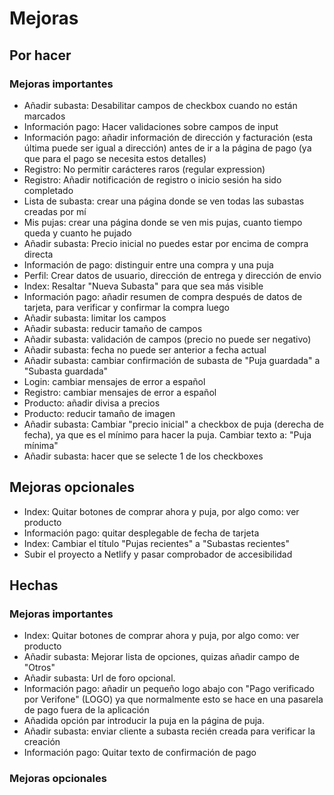 # Mejoras 

## Por hacer

### Mejoras importantes 

- Añadir subasta: Desabilitar campos de checkbox cuando no están marcados
- Información pago: Hacer validaciones sobre campos de input
- Información pago: añadir información de dirección y facturación (esta última puede ser igual a dirección) antes de ir a la página de pago (ya que para el pago se necesita estos detalles)
- Registro: No permitir carácteres raros (regular expression)
- Registro: Añadir notificación de registro o inicio sesión ha sido completado
- Lista de subasta: crear una página donde se ven todas las subastas creadas por mí
- Mis pujas: crear una página donde se ven mis pujas, cuanto tiempo queda y cuanto he pujado
- Añadir subasta: Precio inicial no puedes estar por encima de compra directa
- Información de pago: distinguir entre una compra y una puja
- Perfil: Crear datos de usuario, dirección de entrega y dirección de envio
- Index: Resaltar "Nueva Subasta" para que sea más visible 
- Información pago: añadir resumen de compra después de datos de tarjeta, para verificar y confirmar la compra luego
- Añadir subasta: limitar los campos
- Añadir subasta: reducir tamaño de campos 
- Añadir subasta: validación de campos (precio no puede ser negativo)
- Añadir subasta: fecha no puede ser anterior a fecha actual
- Añadir subasta: cambiar confirmación de subasta de "Puja guardada" a "Subasta guardada"
- Login: cambiar mensajes de error a español
- Registro: cambiar mensajes de error a español
- Producto: añadir divisa a precios
- Producto: reducir tamaño de imagen
- Añadir subasta: Cambiar "precio inicial" a checkbox de puja (derecha de fecha), ya que es el mínimo para hacer la puja. Cambiar texto a: "Puja mínima"
- Añadir subasta: hacer que se selecte 1 de los checkboxes

## Mejoras opcionales 

- Index: Quitar botones de comprar ahora y puja, por algo como: ver producto
- Información pago: quitar desplegable de fecha de tarjeta
- Index: Cambiar el título "Pujas recientes" a "Subastas recientes"
- Subir el proyecto a Netlify y pasar comprobador de accesibilidad

## Hechas

### Mejoras importantes

- Index: Quitar botones de comprar ahora y puja, por algo como: ver producto
- Añadir subasta: Mejorar lista de opciones, quizas añadir campo de "Otros"
- Añadir subasta: Url de foro opcional.
- Información pago: añadir un pequeño logo abajo con "Pago verificado por Verifone" (LOGO) ya que normalmente esto se hace en una pasarela de pago fuera de la aplicación
- Añadida opción par introducir la puja en la página de puja.
- Añadir subasta: enviar cliente a subasta recién creada para verificar la creación
- Información pago: Quitar texto de confirmación de pago

### Mejoras opcionales

